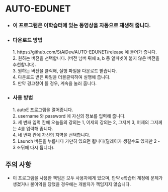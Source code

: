 # AUTO-EDUNET

* <h3>이 프로그램은 이학습터에 있는 동영상을 자동으로 재생해 줍니다.</h3>
* <h3>다운로드 방법</h3>
  1. https://github.com/StAiDev/AUTO-EDUNET/release 에 들어가 줍니다. <br>
  2. 원하는 버전을 선택합니다. (버전 넘버 뒤에 a, b 등 알파벳이 붙지 않은 버전을 추천합니다).<br>
  3. 원하는 버전을 클릭해, 실행 파일을 다운로드 받습니다. <br>
  4. 다운로드 받은 파일을 더블클릭하여 실행해 줍니다.<br>
  5. 만약 경고창이 뜰 경우, 계속을 눌러 줍니다.
* <h3>사용 방법</h3>
  1. autoE 프로그램을 열어줍니다.<br>
  2. username 와 password 에 자신의 정보를 입력해 줍니다.<br>
  3. 세 번째 입력 칸에 오늘들의 강의는 1, 어제의 강의는 2, 그저께 3, 어제의 그저께는 4를 입력해 줍니다.<br>
  4. 네 번째 칸에 자신의 지역을 선택합니다.<br>
  5. Launch 버튼을 누릅니다 가만히 있으면 됩니다(딜레이가 생길수도 있지만 2 - 3 초뒤에 다시 됩니다).
## 주의 사항
  * 이 프로그램을 사용한 책임은 모두 사용자에게 있으며, 만약 e학습터 계정에 문제가 생겼거나 불이익을 당했을 경우에는 개발자가 책임지지 않습니다.
